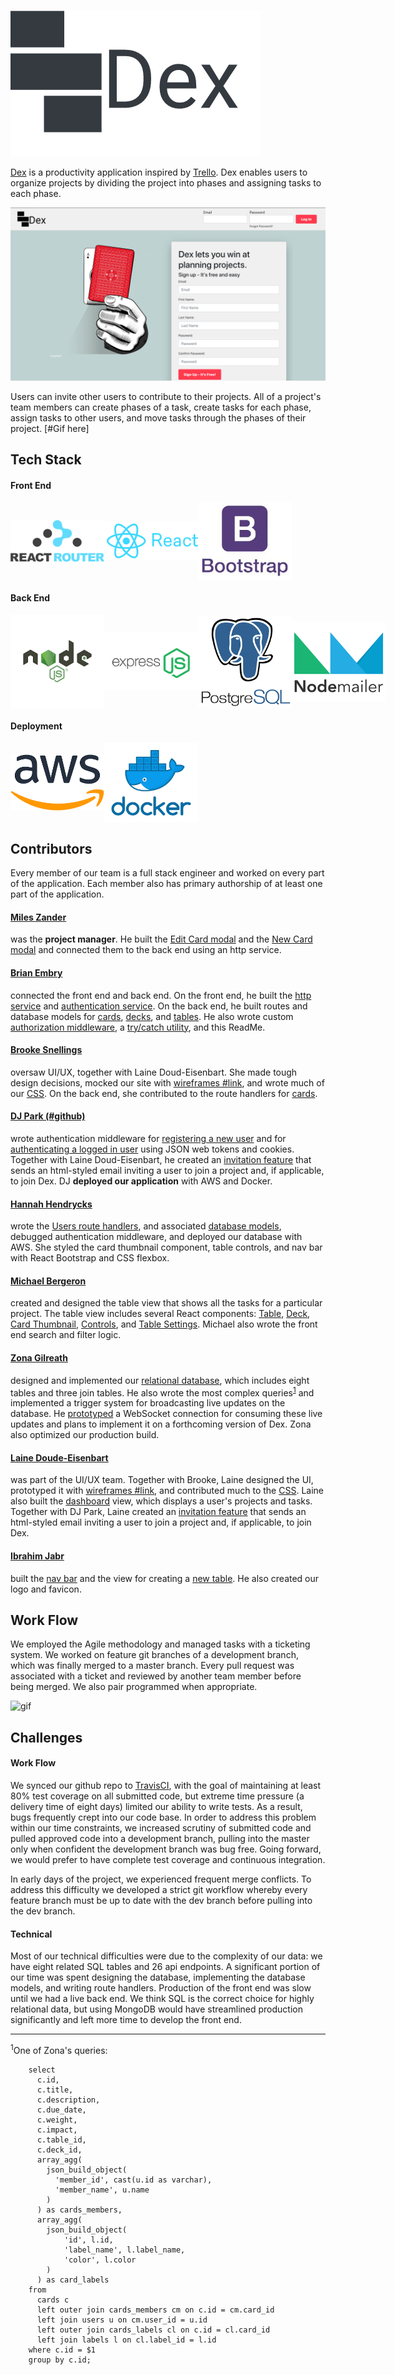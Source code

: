 <a name="logo">![](client/public/assets/Logo.png)</a>

[Dex](www.winwithdex.app) is a productivity application inspired by [Trello](https://trello.com/en-US). Dex enables users to organize projects by dividing the project into phases and assigning tasks to each phase.

[![](readme/screenshot.png)](www.winwithdex.app)

Users can invite other users to contribute to their projects. All of a project's team members can create phases of a task, create tasks for each phase, assign tasks to other users, and move tasks through the phases of their project.
[#Gif here]

## Tech Stack

#### Front End

<div style="display:flex; justify-content:left; align-items:center">
  <img src="./readme/logos/react-router.png" alt="React-Router" width="150"/>
  <img src="./readme/logos/react.png" alt="React" width="150"/>
  <img src="./readme/logos/download.jpeg" alt="Bootstrap" width="150"/>
</div>

#### Back End

  <div style="display:flex; justify-content:left; align-items:center">
    <img src="./readme/logos/node.png" alt="NodeJs" width="150"/>
    <img src="./readme/logos/express.png" alt="ExpressJS" width="150"/>
    <img src="./readme/logos/postgres.png" alt="PostgreSQL" width="150"/>
    <img src="./readme/logos/nodemailer.png" alt="Node Mailer" width="150"/>
  </div>

#### Deployment

  <div style="display:flex; justify-content:left; align-items:center">
    <img src="./readme/logos/aws.png" alt="React-Router" width="150"/>
    <img src="./readme/logos/docker.png" alt="React" width="150"/>
  </div>

## Contributors

Every member of our team is a full stack engineer and worked on every part of the application. Each member also has primary authorship of at least one part of the application.

#### [Miles Zander](https://github.com/mileszander)

was the **project manager**. He built the [Edit Card modal](client/src/components/EditCardModal.js) and the [New Card modal](client/src/components/NewCardModal.js) and connected them to the back end using an http service.

#### [Brian Embry](https://github.com/baembry)

connected the front end and back end. On the front end, he built the [http service](client/services/http/http.js) and [authentication service](client/services/auth.js). On the back end, he built routes and database models for [cards](server/routes/cards.js), [decks](server/routes/decks.js), and [tables](server/routes/tables.js). He also wrote custom [authorization middleware](server/middleware/authorization.js), a [try/catch utility](server/utils/tryCatch.js), and this ReadMe.

#### [Brooke Snellings](https://github.com/brookesnellings)

oversaw UI/UX, together with Laine Doud-Eisenbart. She made tough design decisions, mocked our site with [wireframes #link](), and wrote much of our [CSS](client/public/styles.css). On the back end, she contributed to the route handlers for [cards](server/routes/cards.js).

#### [DJ Park (#github)]()

wrote authentication middleware for [registering a new user](server/middleware/auth.js) and for [authenticating a logged in user](server/middleware/jwtChecker.js) using JSON web tokens and cookies. Together with Laine Doud-Eisenbart, he created an [invitation feature](server/routes/invites.js) that sends an html-styled email inviting a user to join a project and, if applicable, to join Dex. DJ **deployed our application** with AWS and Docker.

#### [Hannah Hendrycks](https://github.com/hhendrycks?tab=repositories)

wrote the [Users route handlers](server/routes/users.js), and associated [database models](db/models/users.js), debugged authentication middleware, and deployed our database with AWS. She styled the card thumbnail component, table controls, and nav bar with React Bootstrap and CSS flexbox.

#### [Michael Bergeron](https://github.com/Michael-Bergeron)

created and designed the table view that shows all the tasks for a particular project. The table view includes several React components: [Table](client/src/components/Table.js), [Deck](client/src/components/Deck.js), [Card Thumbnail](client/src/components/CardThumbnails.js), [Controls](client/src/components/Controls.js), and [Table Settings](client/src/components/TableSettings.js). Michael also wrote the front end search and filter logic.

#### [Zona Gilreath](https://github.com/zonagilreath)

designed and implemented our [relational database](db/schemas), which includes eight tables and three join tables. He also wrote the most complex queries<sup>[1](#query)</sup> and implemented a trigger system for broadcasting live updates on the database. He [prototyped](server/socketsExperiments) a WebSocket connection for consuming these live updates and plans to implement it on a forthcoming version of Dex. Zona also optimized our production build.

#### [Laine Doude-Eisenbart](https://github.com/eisenbartl)

was part of the UI/UX team. Together with Brooke, Laine designed the UI, prototyped it with [wireframes #link](), and contributed much to the [CSS](client/public/styles.css). Laine also built the [dashboard]() view, which displays a user's projects and tasks. Together with DJ Park, Laine created an [invitation feature](server/routes/invites.js) that sends an html-styled email inviting a user to join a project and, if applicable, to join Dex.

#### [Ibrahim Jabr](https://github.com/ibrahimjabr12)

built the [nav bar](client/src/components/NavBar.js) and the view for creating a [new table](client/src/components/TableSettings.js). He also created our logo and favicon.

## Work Flow

We employed the Agile methodology and managed tasks with a ticketing system. We worked on feature git branches of a development branch, which was finally merged to a master branch. Every pull request was associated with a ticket and reviewed by another team member before being merged. We also pair programmed when appropriate.

![gif](https://media.giphy.com/media/dZiDHskH1pW7pLpAbr/giphy.gif)

## Challenges

#### Work Flow

We synced our github repo to [TravisCI](https://travis-ci.org/), with the goal of maintaining at least 80% test coverage on all submitted code, but extreme time pressure (a delivery time of eight days) limited our ability to write tests. As a result, bugs frequently crept into our code base. In order to address this problem within our time constraints, we increased scrutiny of submitted code and pulled approved code into a development branch, pulling into the master only when confident the development branch was bug free. Going forward, we would prefer to have complete test coverage and continuous integration.

In early days of the project, we experienced frequent merge conflicts. To address this difficulty we developed a strict git workflow whereby every feature branch must be up to date with the dev branch before pulling into the dev branch.

#### Technical

Most of our technical difficulties were due to the complexity of our data: we have eight related SQL tables and 26 api endpoints. A significant portion of our time was spent designing the database, implementing the database models, and writing route handlers. Production of the front end was slow until we had a live back end. We think SQL is the correct choice for highly relational data, but using MongoDB would have streamlined production significantly and left more time to develop the front end.

---

<a name="query">
<sup>1</sup>One of Zona's queries:

        select
          c.id,
          c.title,
          c.description,
          c.due_date,
          c.weight,
          c.impact,
          c.table_id,
          c.deck_id,
          array_agg(
            json_build_object(
              'member_id', cast(u.id as varchar),
              'member_name', u.name
            )
          ) as cards_members,
          array_agg(
            json_build_object(
                'id', l.id,
                'label_name', l.label_name,
                'color', l.color
            )
          ) as card_labels
        from
          cards c
          left outer join cards_members cm on c.id = cm.card_id
          left join users u on cm.user_id = u.id
          left outer join cards_labels cl on c.id = cl.card_id
          left join labels l on cl.label_id = l.id
        where c.id = $1
        group by c.id;

</a>
